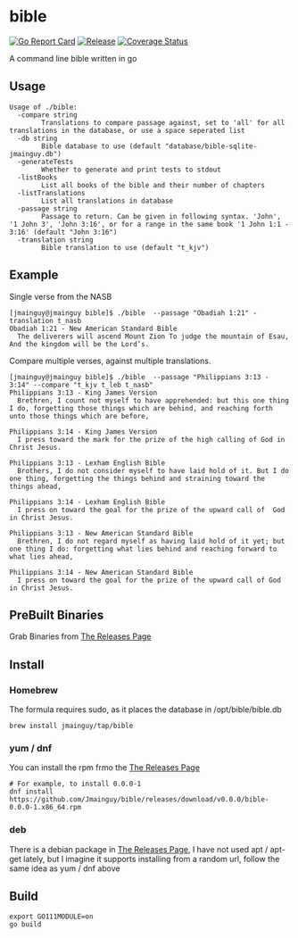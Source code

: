 # bible
[![Go Report Card](https://goreportcard.com/badge/github.com/Jmainguy/bible)](https://goreportcard.com/badge/github.com/Jmainguy/bible)
[![Release](https://img.shields.io/github/release/Jmainguy/bible.svg?style=flat-square)](https://github.com/Jmainguy/bible/releases/latest)
[![Coverage Status](https://coveralls.io/repos/github/Jmainguy/bible/badge.svg?branch=main)](https://coveralls.io/github/Jmainguy/bible?branch=main)

A command line bible written in go

## Usage
```/bin/bash
Usage of ./bible:
  -compare string
    	Translations to compare passage against, set to 'all' for all translations in the database, or use a space seperated list
  -db string
    	Bible database to use (default "database/bible-sqlite-jmainguy.db")
  -generateTests
    	Whether to generate and print tests to stdout
  -listBooks
    	List all books of the bible and their number of chapters
  -listTranslations
    	List all translations in database
  -passage string
    	Passage to return. Can be given in following syntax. 'John', '1 John 3', 'John 3:16', or for a range in the same book '1 John 1:1 - 3:16' (default "John 3:16")
  -translation string
    	Bible translation to use (default "t_kjv")
```

## Example
Single verse from the NASB

```/bin/bash
[jmainguy@jmainguy bible]$ ./bible  --passage "Obadiah 1:21" -translation t_nasb
Obadiah 1:21 - New American Standard Bible
  The deliverers will ascend Mount Zion To judge the mountain of Esau, And the kingdom will be the Lord’s.

```

Compare multiple verses, against multiple translations.
```/bin/bash
[jmainguy@jmainguy bible]$ ./bible  --passage "Philippians 3:13 - 3:14" --compare "t_kjv t_leb t_nasb"
Philippians 3:13 - King James Version
  Brethren, I count not myself to have apprehended: but this one thing I do, forgetting those things which are behind, and reaching forth unto those things which are before,

Philippians 3:14 - King James Version
  I press toward the mark for the prize of the high calling of God in Christ Jesus.

Philippians 3:13 - Lexham English Bible
  Brothers, I do not consider myself to have laid hold of it. But I do one thing, forgetting the things behind and straining toward the things ahead,

Philippians 3:14 - Lexham English Bible
  I press on toward the goal for the prize of the upward call of  God in Christ Jesus.

Philippians 3:13 - New American Standard Bible
  Brethren, I do not regard myself as having laid hold of it yet; but one thing I do: forgetting what lies behind and reaching forward to what lies ahead,

Philippians 3:14 - New American Standard Bible
  I press on toward the goal for the prize of the upward call of God in Christ Jesus.
```

## PreBuilt Binaries
Grab Binaries from [The Releases Page](https://github.com/Jmainguy/bible/releases)

## Install

### Homebrew

The formula requires sudo, as it places the database in /opt/bible/bible.db
```/bin/bash
brew install jmainguy/tap/bible
```

### yum / dnf
You can install the rpm frmo the [The Releases Page](https://github.com/Jmainguy/bible/releases)
```/bin/bash
# For example, to install 0.0.0-1
dnf install https://github.com/Jmainguy/bible/releases/download/v0.0.0/bible-0.0.0-1.x86_64.rpm
```

### deb
There is a debian package in [The Releases Page](https://github.com/Jmainguy/bible/releases), I have not used apt / apt-get lately, but I imagine it supports installing from a random url, follow the same idea as yum / dnf above

## Build
```/bin/bash
export GO111MODULE=on
go build
```

